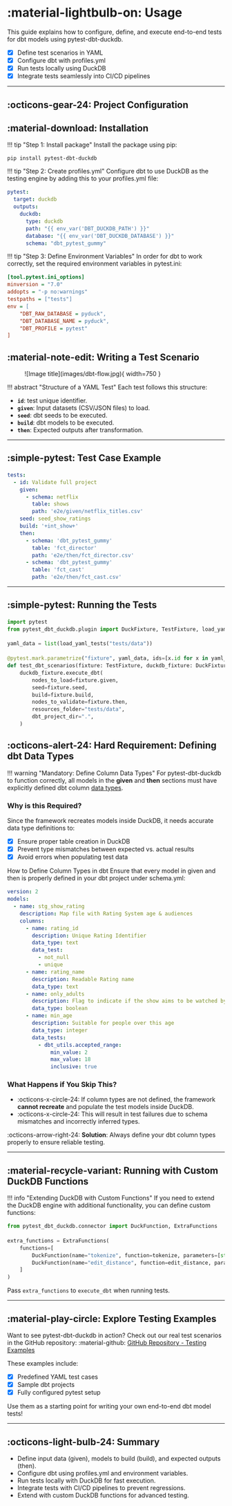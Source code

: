 # :material-lightbulb-on: Usage

This guide explains how to configure, define, and execute end-to-end tests for dbt models using pytest-dbt-duckdb.

- [x] Define test scenarios in YAML
- [x] Configure dbt with profiles.yml
- [x] Run tests locally using DuckDB
- [x] Integrate tests seamlessly into CI/CD pipelines

---
## :octicons-gear-24:️ Project Configuration

## :material-download: Installation

!!! tip "Step 1: Install package"
    Install the package using pip:

```shell
pip install pytest-dbt-duckdb
```

!!! tip "Step 2: Create profiles.yml"
    Configure dbt to use DuckDB as the testing engine by adding this to your profiles.yml file:

```yaml title="profiles.yml"
pytest:
  target: duckdb
  outputs:
    duckdb:
      type: duckdb
      path: "{{ env_var('DBT_DUCKDB_PATH') }}"
      database: "{{ env_var('DBT_DUCKDB_DATABASE') }}"
      schema: "dbt_pytest_gummy"
```

!!! tip "Step 3: Define Environment Variables"
    In order for dbt to work correctly, set the required environment variables in pytest.ini:

```ini
[tool.pytest.ini_options]
minversion = "7.0"
addopts = "-p no:warnings"
testpaths = ["tests"]
env = [
    "DBT_RAW_DATABASE = pyduck",
    "DBT_DATABASE_NAME = pyduck",
    "DBT_PROFILE = pytest"
]
```

## :material-note-edit: Writing a Test Scenario

<figure markdown="span">
  ![Image title](images/dbt-flow.jpg){ width=750 }
</figure>

!!! abstract "Structure of a YAML Test"
    Each test follows this structure:

- **`id`**: test unique identifier.
- **`given`**: Input datasets (CSV/JSON files) to load.
- **`seed`**: dbt seeds to be executed.
- **`build`**: dbt models to be executed.
- **`then`**: Expected outputs after transformation.

---

## :simple-pytest: Test Case Example

```yaml title="test_tasks.yaml"
tests:
  - id: Validate full project
    given:
      - schema: netflix
        table: shows
        path: 'e2e/given/netflix_titles.csv'
    seed: seed_show_ratings
    build: '+int_show+'
    then:
      - schema: 'dbt_pytest_gummy'
        table: 'fct_director'
        path: 'e2e/then/fct_director.csv'
      - schema: 'dbt_pytest_gummy'
        table: 'fct_cast'
        path: 'e2e/then/fct_cast.csv'
```

---

## :simple-pytest: Running the Tests

```python title="test_dbt.py"
import pytest
from pytest_dbt_duckdb.plugin import DuckFixture, TestFixture, load_yaml_tests

yaml_data = list(load_yaml_tests("tests/data"))

@pytest.mark.parametrize("fixture", yaml_data, ids=[x.id for x in yaml_data])
def test_dbt_scenarios(fixture: TestFixture, duckdb_fixture: DuckFixture):
    duckdb_fixture.execute_dbt(
        nodes_to_load=fixture.given,
        seed=fixture.seed,
        build=fixture.build,
        nodes_to_validate=fixture.then,
        resources_folder="tests/data",
        dbt_project_dir=".",
    )
```


## :octicons-alert-24:️ Hard Requirement: Defining dbt Data Types
!!! warning "Mandatory: Define Column Data Types"
    For pytest-dbt-duckdb to function correctly, all models in the **given** and **then** sections
    must have explicitly defined dbt column [data types](https://docs.getdbt.com/sql-reference/data-types).

### Why is this Required?
Since the framework recreates models inside DuckDB, it needs accurate data type definitions to:

- [x] Ensure proper table creation in DuckDB
- [x] Prevent type mismatches between expected vs. actual results
- [x] Avoid errors when populating test data

How to Define Column Types in dbt
Ensure that every model in given and then is properly defined in your dbt project under schema.yml:

```yaml title="schema.yml"
version: 2
models:
  - name: stg_show_rating
    description: Map file with Rating System age & audiences
    columns:
      - name: rating_id
        description: Unique Rating Identifier
        data_type: text
        data_test:
          - not_null
          - unique
      - name: rating_name
        description: Readable Rating name
        data_type: text
      - name: only_adults
        description: Flag to indicate if the show aims to be watched by only adults
        data_type: boolean
      - name: min_age
        description: Suitable for people over this age
        data_type: integer
        data_tests:
          - dbt_utils.accepted_range:
              min_value: 2
              max_value: 18
              inclusive: true
```

### What Happens if You Skip This?
- :octicons-x-circle-24: If column types are not defined, the framework **cannot recreate** and populate the test models inside DuckDB.
- :octicons-x-circle-24: This will result in test failures due to schema mismatches and incorrectly inferred types.

:octicons-arrow-right-24: **Solution**: Always define your dbt column types properly to ensure reliable testing.

---

## :material-recycle-variant: Running with Custom DuckDB Functions

!!! info "Extending DuckDB with Custom Functions"
    If you need to extend the DuckDB engine with additional functionality, you can define custom functions:

```python title="test_with_udfs.py"
from pytest_dbt_duckdb.connector import DuckFunction, ExtraFunctions

extra_functions = ExtraFunctions(
    functions=[
        DuckFunction(name="tokenize", function=tokenize, parameters=[str], return_type=list[str]),
        DuckFunction(name="edit_distance", function=edit_distance, parameters=[str, str, int], return_type=int),
    ]
)
```

Pass `extra_functions` to `execute_dbt` when running tests.

---

## :material-play-circle: Explore Testing Examples
Want to see pytest-dbt-duckdb in action? Check out our real test scenarios in the GitHub repository:
:material-github: [GitHub Repository - Testing Examples](https://github.com/afranzi/pytest-dbt-duckdb/tree/main/tests)

These examples include:

- [x] Predefined YAML test cases
- [x] Sample dbt projects
- [x] Fully configured pytest setup

Use them as a starting point for writing your own end-to-end dbt model tests!

---

## :octicons-light-bulb-24: Summary
- Define input data (given), models to build (build), and expected outputs (then).
- Configure dbt using profiles.yml and environment variables.
- Run tests locally with DuckDB for fast execution.
- Integrate tests with CI/CD pipelines to prevent regressions.
- Extend with custom DuckDB functions for advanced testing.
